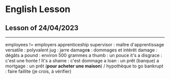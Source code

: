 # English Lesson

## Lesson of 24/04/2023
---

employees != employers
apprenticeship supervisor : maître d'apprentissage
versatile : polyvalent
jug : jarre
damage**s** : dommages et intérêt
damage : dégâts
a pound : environ 500 grammes
a thumb : un pouce
it's a disgrace : c'est une honte !
It's a shame : c'est dommage
a loan : un prêt (banque)
a mortgage : un prêt (**pour acheter une maison**) / hypothèque
to go bankrupt : faire faillite (je crois, à vérifier)
